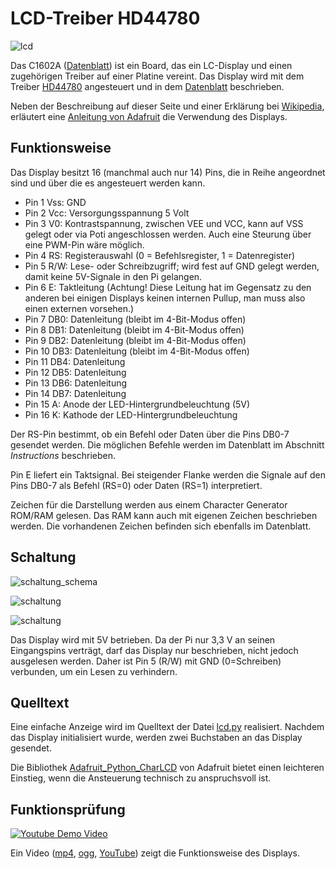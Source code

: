 LCD-Treiber HD44780 
===================

![lcd](doc/lcd.jpg)

Das C1602A ([Datenblatt](doc/C1602a.pdf)) ist ein Board, das ein
LC-Display und einen zugehörigen Treiber auf einer Platine vereint. Das
Display wird mit dem Treiber 
[HD44780](http://www.mikrocontroller.net/articles/HD44780)
angesteuert und in dem
[Datenblatt](doc/HD44780.pdf) beschrieben.

Neben der Beschreibung auf dieser Seite und einer Erklärung
bei [Wikipedia](https://de.wikipedia.org/wiki/HD44780), erläutert eine
[Anleitung von Adafruit](doc/drive-a-16x2-lcd-directly-with-a-raspberry-pi.pdf) die Verwendung des Displays.

Funktionsweise
--------------

Das Display besitzt 16 (manchmal auch nur 14) Pins, die in Reihe angeordnet 
sind und über die es angesteuert werden kann. 

- Pin 1 Vss: GND
- Pin 2 Vcc: Versorgungsspannung 5 Volt
- Pin 3 V0: Kontrastspannung, zwischen VEE und VCC, kann auf VSS
  gelegt oder via Poti angeschlossen werden. Auch eine Steurung über eine 
  PWM-Pin wäre möglich.
- Pin 4 RS: Registerauswahl (0 = Befehlsregister, 1 = Datenregister)
- Pin 5 R/W: Lese- oder Schreibzugriff; wird fest auf GND gelegt
  werden, damit keine 5V-Signale in den Pi gelangen.
- Pin 6 E: Taktleitung (Achtung! Diese Leitung hat im Gegensatz zu den
  anderen bei einigen Displays keinen internen Pullup, man muss also
  einen externen vorsehen.)
- Pin 7 DB0: Datenleitung (bleibt im 4-Bit-Modus offen)
- Pin 8 DB1: Datenleitung (bleibt im 4-Bit-Modus offen)
- Pin 9 DB2: Datenleitung (bleibt im 4-Bit-Modus offen)
- Pin 10 DB3: Datenleitung (bleibt im 4-Bit-Modus offen)
- Pin 11 DB4: Datenleitung
- Pin 12 DB5: Datenleitung
- Pin 13 DB6: Datenleitung
- Pin 14 DB7: Datenleitung
- Pin 15 A: Anode der LED-Hintergrundbeleuchtung (5V)
- Pin 16 K: Kathode der LED-Hintergrundbeleuchtung

Der RS-Pin bestimmt, ob ein Befehl oder Daten über die Pins DB0-7
gesendet werden. Die möglichen Befehle werden im Datenblatt im Abschnitt 
*Instructions* beschrieben. 

Pin E liefert ein Taktsignal. Bei steigender Flanke werden die Signale
auf den Pins DB0-7 als Befehl (RS=0) oder Daten (RS=1) interpretiert.

Zeichen für die Darstellung werden aus einem Character Generator ROM/RAM 
gelesen. Das RAM kann auch mit eigenen Zeichen beschrieben werden. Die
vorhandenen Zeichen befinden sich ebenfalls im Datenblatt.



Schaltung
---------

![schaltung_schema](doc/schaltung_schema.png)

![schaltung](doc/schaltung_Steckplatine.png)

![schaltung](doc/lcd_breadboard.jpg)

Das Display wird mit 5V betrieben. Da der Pi nur 3,3 V an seinen
Eingangspins verträgt, darf das Display nur beschrieben, nicht jedoch
ausgelesen werden. Daher ist Pin 5 (R/W) mit GND (0=Schreiben)
verbunden, um ein Lesen zu verhindern.


Quelltext
---------

Eine einfache Anzeige wird im Quelltext der Datei [lcd.py](lcd.py) realisiert.
Nachdem das Display initialisiert wurde, werden zwei Buchstaben an das Display
gesendet.

Die Bibliothek 
[Adafruit_Python_CharLCD](https://github.com/adafruit/Adafruit_Python_CharLCD)
von Adafruit bietet einen leichteren Einstieg, wenn die Ansteuerung technisch
zu anspruchsvoll ist.


Funktionsprüfung
----------------

[![Youtube Demo Video](https://img.youtube.com/vi/W6sKhcwKmA4/0.jpg)](https://www.youtube-nocookie.com/embed/W6sKhcwKmA4?rel=0) 


Ein Video 
([mp4](https://archive.org/download/lcd_display_demo/MUTE_20170809_220636.mp4),
[ogg](https://archive.org/download/lcd_display_demo/MUTE_20170809_220636.ogv),
[YouTube](https://www.youtube-nocookie.com/embed/W6sKhcwKmA4?rel=0)) 
zeigt die Funktionsweise des Displays.

